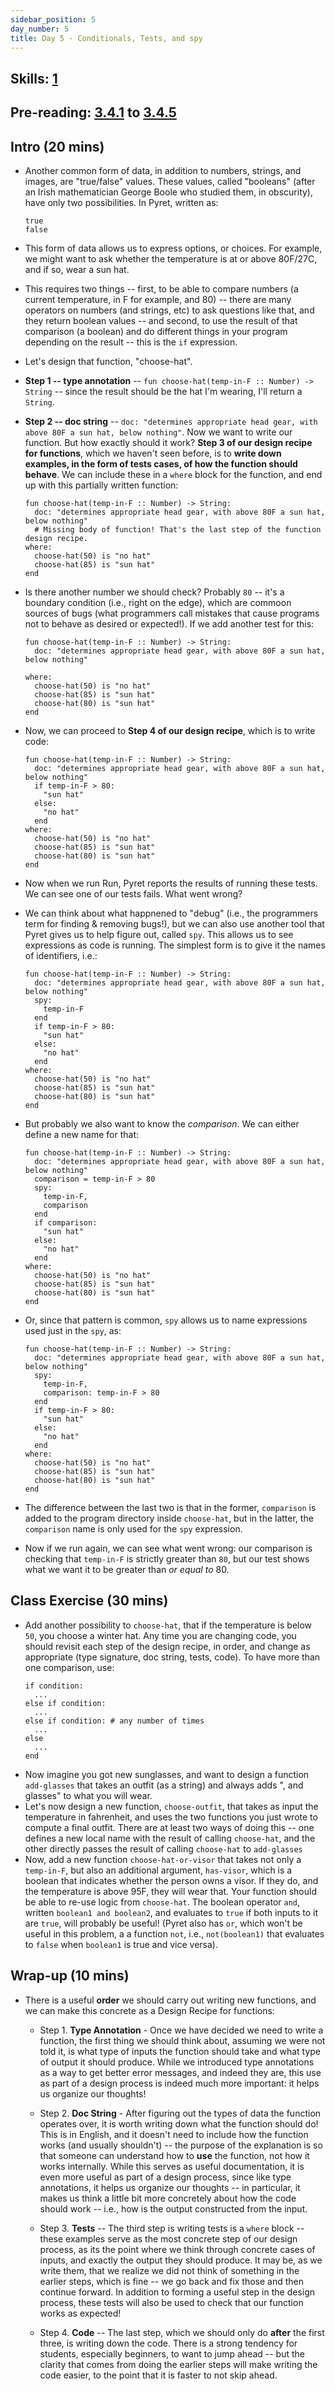 ```yaml
---
sidebar_position: 5
day_number: 5
title: Day 5 - Conditionals, Tests, and spy
---
```


## Skills: [1](</skills/#(1)>)

## Pre-reading: [3.4.1](%7B%7BDCIC_DOMAIN%7D%7D/Conditionals_and_Booleans.html#%28part._add-shipping-setup%29) to [3.4.5](%7B%7BDCIC_DOMAIN%7D%7D/Conditionals_and_Booleans.html#%28part._conditional-nm%29)

## Intro (20 mins)

- Another common form of data, in addition to numbers, strings, and images, are
  "true/false" values. These values, called "booleans" (after an Irish
  mathematician George Boole who studied them, in obscurity), have only two possibilities. In Pyret, written as:

  ```pyret
  true
  false
  ```

- This form of data allows us to express options, or choices. For example, we
  might want to ask whether the temperature is at or above 80F/27C, and if so, wear a
  sun hat.

- This requires two things -- first, to be able to compare numbers (a current
  temperature, in F for example, and 80) -- there are many operators on numbers
  (and strings, etc) to ask questions like that, and they return boolean values -- and second, to use the result of
  that comparison (a boolean) and do different things in your program depending
  on the result -- this is the `if` expression.

- Let's design that function, "choose-hat".

- **Step 1 -- type annotation** -- `fun choose-hat(temp-in-F :: Number) -> String`
  -- since the result should be the hat I'm wearing, I'll return a `String`.

- **Step 2 -- doc string** -- `doc: "determines appropriate head gear, with above 80F a sun hat, below nothing"`. Now we want to write our function. But how exactly
  should it work? **Step 3 of our design recipe for functions**, which we haven't seen before, is to **write down
  examples, in the form of tests cases, of how the function should behave**. We can
  include these in a `where` block for the function, and end up with this partially
  written function:

  ```pyret
  fun choose-hat(temp-in-F :: Number) -> String:
    doc: "determines appropriate head gear, with above 80F a sun hat, below nothing"
    # Missing body of function! That's the last step of the function design recipe.
  where:
    choose-hat(50) is "no hat"
    choose-hat(85) is "sun hat"
  end
  ```

- Is there another number we should check? Probably `80` -- it's a boundary
  condition (i.e., right on the edge), which are commoon sources of bugs (what programmers
  call mistakes that cause programs not to behave as desired or expected!). If we
  add another test for this:

  ```pyret
  fun choose-hat(temp-in-F :: Number) -> String:
    doc: "determines appropriate head gear, with above 80F a sun hat, below nothing"
    
  where:
    choose-hat(50) is "no hat"
    choose-hat(85) is "sun hat"
    choose-hat(80) is "sun hat"
  end
  ```

- Now, we can proceed to **Step 4 of our design recipe**, which is to write code:

  ```pyret
  fun choose-hat(temp-in-F :: Number) -> String:
    doc: "determines appropriate head gear, with above 80F a sun hat, below nothing"
    if temp-in-F > 80:
      "sun hat"
    else:
      "no hat"
    end
  where:
    choose-hat(50) is "no hat"
    choose-hat(85) is "sun hat"
    choose-hat(80) is "sun hat"
  end
  ```

- Now when we run Run, Pyret reports the results of running these tests.
  We can see one of our tests fails. What went wrong?

- We can think about what happnened to "debug" (i.e., the programmers term
  for finding & removing bugs!), but we can also use another tool that Pyret gives us to help figure out, called `spy`.
  This allows us to see expressions as code is running. The simplest form is to give it the names of identifiers, i.e.:

  ```pyret
  fun choose-hat(temp-in-F :: Number) -> String:
    doc: "determines appropriate head gear, with above 80F a sun hat, below nothing"
    spy:
      temp-in-F
    end
    if temp-in-F > 80:
      "sun hat"
    else:
      "no hat"
    end
  where:
    choose-hat(50) is "no hat"
    choose-hat(85) is "sun hat"
    choose-hat(80) is "sun hat"
  end
  ```

- But probably we also want to know the _comparison_. We can either define a new name for that:

  ```pyret
  fun choose-hat(temp-in-F :: Number) -> String:
    doc: "determines appropriate head gear, with above 80F a sun hat, below nothing"
    comparison = temp-in-F > 80
    spy:
      temp-in-F,
      comparison
    end
    if comparison:
      "sun hat"
    else:
      "no hat"
    end
  where:
    choose-hat(50) is "no hat"
    choose-hat(85) is "sun hat"
    choose-hat(80) is "sun hat"
  end
  ```

- Or, since that pattern is common, `spy` allows us to name expressions used just in the `spy`, as:

  ```pyret
  fun choose-hat(temp-in-F :: Number) -> String:
    doc: "determines appropriate head gear, with above 80F a sun hat, below nothing"
    spy:
      temp-in-F,
      comparison: temp-in-F > 80
    end
    if temp-in-F > 80:
      "sun hat"
    else:
      "no hat"
    end
  where:
    choose-hat(50) is "no hat"
    choose-hat(85) is "sun hat"
    choose-hat(80) is "sun hat"
  end
  ```

- The difference between the last two is that in the former, `comparison` is
  added to the program directory inside `choose-hat`, but in the latter, the
  `comparison` name is only used for the `spy` expression.

- Now if we run again, we can see what went wrong: our comparison is checking that `temp-in-F` is
  strictly greater than `80`, but our test shows what we want it to be greater
  than *or equal to* 80.

## Class Exercise (30 mins)

- Add another possibility to `choose-hat`, that if the temperature is below
  `50`, you choose a winter hat. Any time you are changing code, you should
  revisit each step of the design recipe, in order, and change as appropriate
  (type signature, doc string, tests, code). To have more than one comparison, use:
  ```pyret
  if condition:
    ...
  else if condition:
    ...
  else if condition: # any number of times
    ...
  else
    ...
  end
  ```
- Now imagine you got new sunglasses, and want to design a function `add-glasses` that takes
  an outfit (as a string) and always adds ", and glasses" to what you will wear.
- Let's now design a new function, `choose-outfit`, that takes as input the
  temperature in fahrenheit, and uses the two functions you just wrote to
  compute a final outfit. There are at least two ways of doing this -- one
  defines a new local name with the result of calling `choose-hat`, and the
  other directly passes the result of calling `choose-hat` to `add-glasses`
- Now, add a new function `choose-hat-or-visor` that takes not only a
  `temp-in-F`, but also an additional argument, `has-visor`, which is a boolean
  that indicates whether the person owns a visor. If they do, and the
  temperature is above 95F, they will wear that. Your function should be able to
  re-use logic from `choose-hat`. The boolean operator `and`, written `boolean1 and boolean2`, and evaluates to `true` if both inputs to it are `true`, will
  probably be useful! (Pyret also has `or`, which won't be useful in this
  problem, a a function `not`, i.e., `not(boolean1)` that evaluates to `false`
  when `boolean1` is true and vice versa).

## Wrap-up (10 mins)

- There is a useful **order** we should carry out writing new functions, and we
  can make this concrete as a Design Recipe for functions:

  - Step 1. **Type Annotation** - Once we have decided we need to write a function, the
    first thing we should think about, assuming we were not told it, is what
    type of inputs the function should take and what type of output it should
    produce. While we introduced type annotations as a way to get better error
    messages, and indeed they are, this use as part of a design process is
    indeed much more important: it helps us organize our thoughts!

  - Step 2. **Doc String** - After figuring out the types of data the function operates
    over, it is worth writing down what the function should do! This is in
    English, and it doesn't need to include how the function works (and usually
    shouldn't) -- the purpose of the explanation is so that someone can
    understand how to **use** the function, not how it works internally. While
    this serves as useful documentation, it is even more useful as part of a
    design process, since like type annotations, it helps us organize our
    thoughts -- in particular, it makes us think a little bit more concretely about
    how the code should work -- i.e., how is the output constructed from the input.

  - Step 3. **Tests** -- The third step is writing tests is a `where` block -- these examples
    serve as the most concrete step of our design process, as its the point where we
    think through concrete cases of inputs, and exactly the output they should produce.
    It may be, as we write them, that we realize we did not think of something in the
    earlier steps, which is fine -- we go back and fix those and then continue forward.
    In addition to forming a useful step in the design process, these tests will also
    be used to check that our function works as expected!

  - Step 4. **Code** -- The last step, which we should only do **after** the first three, is writing
    down the code. There is a strong tendency for students, especially beginners, to want
    to jump ahead -- but the clarity that comes from doing the earlier steps will make
    writing the code easier, to the point that it is faster to not skip ahead.
